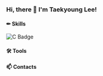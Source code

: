 ### Hi, there 👋 I'm Taekyoung Lee!

#### ✏ Skills
![C Badge](http://img.shields.io/badge/-C-blue?style=flat&logo=C&logoColor=white)




#### 🛠 Tools

#### 📫 Contacts
